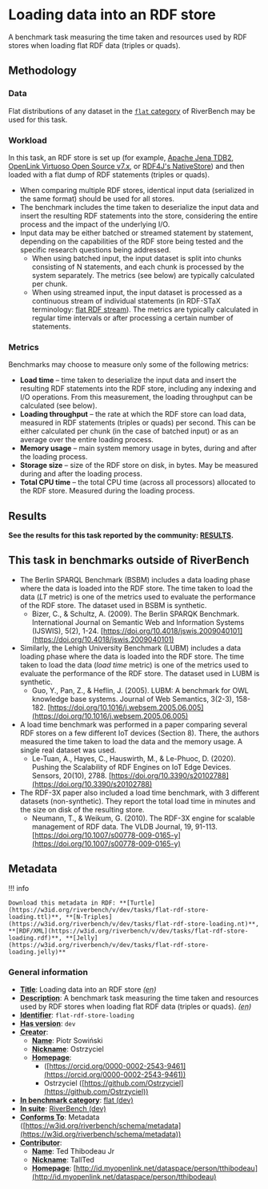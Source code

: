 # Loading data into an RDF store

A benchmark task measuring the time taken and resources used by RDF stores when loading flat RDF data (triples or quads).

## Methodology

### Data

Flat distributions of any dataset in the [`flat` category](../../categories/flat/index.md) of RiverBench may be used for this task.

### Workload

In this task, an RDF store is set up (for example, [Apache Jena TDB2](https://jena.apache.org/documentation/tdb2/index.html), [OpenLink Virtuoso Open Source v7.x](https://github.com/openlink/virtuoso-opensource/), or [RDF4J's NativeStore](https://rdf4j.org/documentation/programming/repository/)) and then loaded with a flat dump of RDF statements (triples or quads).

- When comparing multiple RDF stores, identical input data (serialized in the same format) should be used for all stores.
- The benchmark includes the time taken to deserialize the input data and insert the resulting RDF statements into the store, considering the entire process and the impact of the underlying I/O.
- Input data may be either batched or streamed statement by statement, depending on the capabilities of the RDF store being tested and the specific research questions being addressed.
    - When using batched input, the input dataset is split into chunks consisting of N statements, and each chunk is processed by the system separately. The metrics (see below) are typically calculated per chunk.
    - When using streamed input, the input dataset is processed as a continuous stream of individual statements (in RDF-STaX terminology: [flat RDF stream](https://w3id.org/stax/dev/taxonomy#flat-rdf-stream)). The metrics are typically calculated in regular time intervals or after processing a certain number of statements.

### Metrics

Benchmarks may choose to measure only some of the following metrics:

- **Load time** – time taken to deserialize the input data and insert the resulting RDF statements into the RDF store, including any indexing and I/O operations. From this measurement, the loading throughput can be calculated (see below).
- **Loading throughput** – the rate at which the RDF store can load data, measured in RDF statements (triples or quads) per second. This can be either calculated per chunk (in the case of batched input) or as an average over the entire loading process.
- **Memory usage** – main system memory usage in bytes, during and after the loading process.
- **Storage size** – size of the RDF store on disk, in bytes. May be measured during and after the loading process.
- **Total CPU time** – the total CPU time (across all processors) allocated to the RDF store. Measured during the loading process.

## Results

**See the results for this task reported by the community: [RESULTS](results.md).**

## This task in benchmarks outside of RiverBench

- The Berlin SPARQL Benchmark (BSBM) includes a data loading phase where the data is loaded into the RDF store. The time taken to load the data (*LT* metric) is one of the metrics used to evaluate the performance of the RDF store. The dataset used in BSBM is synthetic.
    - Bizer, C., & Schultz, A. (2009). The Berlin SPARQK Benchmark. International Journal on Semantic Web and Information Systems (IJSWIS), 5(2), 1-24. [https://doi.org/10.4018/jswis.2009040101](https://doi.org/10.4018/jswis.2009040101)
- Similarly, the Lehigh University Benchmark (LUBM) includes a data loading phase where the data is loaded into the RDF store. The time taken to load the data (*load time* metric) is one of the metrics used to evaluate the performance of the RDF store. The dataset used in LUBM is synthetic.
    - Guo, Y., Pan, Z., & Heflin, J. (2005). LUBM: A benchmark for OWL knowledge base systems. Journal of Web Semantics, 3(2-3), 158-182. [https://doi.org/10.1016/j.websem.2005.06.005](https://doi.org/10.1016/j.websem.2005.06.005)
- A load time benchmark was performed in a paper comparing several RDF stores on a few different IoT devices (Section 8). There, the authors measured the time taken to load the data and the memory usage. A single real dataset was used.
    - Le-Tuan, A., Hayes, C., Hauswirth, M., & Le-Phuoc, D. (2020). Pushing the Scalability of RDF Engines on IoT Edge Devices. Sensors, 20(10), 2788. [https://doi.org/10.3390/s20102788](https://doi.org/10.3390/s20102788)
- The RDF-3X paper also included a load time benchmark, with 3 different datasets (non-synthetic). They report the total load time in minutes and the size on disk of the resulting store.
    - Neumann, T., & Weikum, G. (2010). The RDF-3X engine for scalable management of RDF data. The VLDB Journal, 19, 91-113. [https://doi.org/10.1007/s00778-009-0165-y](https://doi.org/10.1007/s00778-009-0165-y)


## Metadata



!!! info

    Download this metadata in RDF: **[Turtle](https://w3id.org/riverbench/v/dev/tasks/flat-rdf-store-loading.ttl)**, **[N-Triples](https://w3id.org/riverbench/v/dev/tasks/flat-rdf-store-loading.nt)**, **[RDF/XML](https://w3id.org/riverbench/v/dev/tasks/flat-rdf-store-loading.rdf)**, **[Jelly](https://w3id.org/riverbench/v/dev/tasks/flat-rdf-store-loading.jelly)**



### General information

- **<abbr title="A name given to the resource.">Title</abbr>**: Loading data into an RDF store _(<abbr title="English">en</abbr>)_
- **<abbr title="An account of the resource.">Description</abbr>**: A benchmark task measuring the time taken and resources used by RDF stores when loading flat RDF data (triples or quads). _(<abbr title="English">en</abbr>)_
- **<abbr title="An unambiguous reference to the resource within a given context.">Identifier</abbr>**: `flat-rdf-store-loading`
- **<abbr title="Version tag of an artifact">Has version</abbr>**: `dev`
- **<abbr title="An entity responsible for making the resource.">Creator</abbr>**: 
    - **<abbr title="A name for some thing.">Name</abbr>**: Piotr Sowiński
    - **<abbr title="A short informal nickname characterising an agent (includes login identifiers, IRC and other chat nicknames).">Nickname</abbr>**: Ostrzyciel
    - **<abbr title="This axiom needed so that Protege loads DCAT2 without errors.">Homepage</abbr>**:     
        -  ([https://orcid.org/0000-0002-2543-9461](https://orcid.org/0000-0002-2543-9461))
        - Ostrzyciel ([https://github.com/Ostrzyciel](https://github.com/Ostrzyciel))
- **<abbr title="Indicates that the subject (either a task or a profile) is in benchmark category. This property is functional (each task/profile must be in exactly one benchmark category).">In benchmark category</abbr>**: [flat (dev)](https://w3id.org/riverbench/v/dev/categories/flat)
- **<abbr title="Indicates the benchmark suite to which a dataset or profile belongs">In suite</abbr>**: [RiverBench (dev)](https://w3id.org/riverbench/)
- **<abbr title="An established standard to which the described resource conforms.">Conforms To</abbr>**: Metadata ([https://w3id.org/riverbench/schema/metadata](https://w3id.org/riverbench/schema/metadata))
- **<abbr title="An entity responsible for making contributions to the resource.">Contributor</abbr>**: 
    - **<abbr title="A name for some thing.">Name</abbr>**: Ted Thibodeau Jr
    - **<abbr title="A short informal nickname characterising an agent (includes login identifiers, IRC and other chat nicknames).">Nickname</abbr>**: TallTed
    - **<abbr title="This axiom needed so that Protege loads DCAT2 without errors.">Homepage</abbr>**: [http://id.myopenlink.net/dataspace/person/tthibodeau](http://id.myopenlink.net/dataspace/person/tthibodeau)

